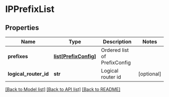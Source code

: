 # IPPrefixList

## Properties
Name | Type | Description | Notes
------------ | ------------- | ------------- | -------------
**prefixes** | [**list[PrefixConfig]**](PrefixConfig.md) | Ordered list of PrefixConfig | 
**logical_router_id** | **str** | Logical router id | [optional] 

[[Back to Model list]](../README.md#documentation-for-models) [[Back to API list]](../README.md#documentation-for-api-endpoints) [[Back to README]](../README.md)

